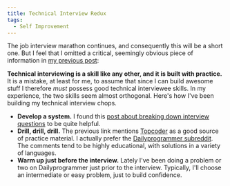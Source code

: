 ```yaml
---
title: Technical Interview Redux
tags:
  - Self Improvement
---
```

The job interview marathon continues, and consequently this will be a short one. But I feel that I omitted a critical, seemingly obvious piece of information in [my previous post][1]:

**Technical interviewing is a skill like any other, and it is built with practice.** It is a mistake, at least for me, to assume that since I can build awesome stuff I therefore *must* possess good technical interviewee skills. In my experience, the two skills seem almost orthogonal. Here's how I've been building my technical interview chops.
<span id="more"></span>

*   **Develop a system.** I found this [post about breaking down interview questions][2] to be quite helpful.
*   **Drill, drill, drill.** The previous link mentions [Topcoder][3] as a good source of practice material. I actually prefer the [Dailyprogrammer subreddit][4]. The comments tend to be highly educational, with solutions in a variety of languages.
*   **Warm up just before the interview.** Lately I've been doing a problem or two on Dailyprogrammer just prior to the interview. Typically, I'll choose an intermediate or easy problem, just to build confidence.

[1]: http://www.unlimited-code-works.com/2013/07/19/technical-interview-brainfreeze/
[2]: http://simpleprogrammer.com/2011/01/08/solving-problems-breaking-it-down/
[3]: http://www.topcoder.com/
[4]: http://www.reddit.com/r/dailyprogrammer
